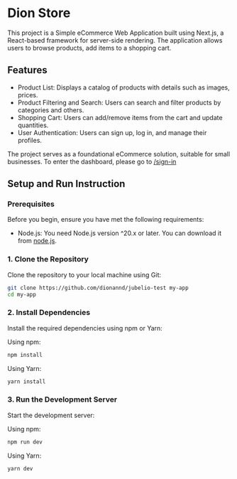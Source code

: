 # Dion Store

This project is a Simple eCommerce Web Application built using Next.js, a React-based framework for server-side rendering. The application allows users to browse products, add items to a shopping cart.

## Features

- Product List: Displays a catalog of products with details such as images, prices.
- Product Filtering and Search: Users can search and filter products by categories and others.
- Shopping Cart: Users can add/remove items from the cart and update quantities.
- User Authentication: Users can sign up, log in, and manage their profiles.

The project serves as a foundational eCommerce solution, suitable for small businesses. To enter the dashboard, please go to [/sign-in](https://dion-store.vercel.app/sign-in)

## Setup and Run Instruction

### Prerequisites

Before you begin, ensure you have met the following requirements:

- Node.js: You need Node.js version ^20.x or later. You can download it from [node.js](https://nodejs.org).

### 1. Clone the Repository

Clone the repository to your local machine using Git:

```bash
git clone https://github.com/dionannd/jubelio-test my-app
cd my-app
```

### 2. Install Dependencies

Install the required dependencies using npm or Yarn:

Using npm:

```bash
npm install
```

Using Yarn:

```bash
yarn install
```

### 3. Run the Development Server

Start the development server:

Using npm:

```bash
npm run dev
```

Using Yarn:

```bash
yarn dev
```

